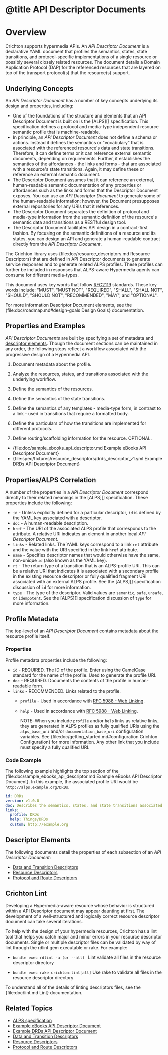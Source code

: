 # @title API Descriptor Documents

# Overview
Crichton supports hypermedia APIs. An _API Descriptor Document_ is a declarative YAML document that profiles the 
semantics, states, state transitions, and protocol-specific implementations of a single resource or possibly several 
closely related resources. The document details a Domain Application Protocol (DAP) for the referenced resources that 
are layered on top of the transport protocol(s) that the resource(s) support.

## Underlying Concepts<a name="underlying-concepts"></a> 
An _API Descriptor Document_ has a number of key concepts underlying its design and properties, including:

- One of the foundations of the structure and elements that an API Descriptor Document is built on is the 
[ALPS][] specification. This specification defines a protocol and media-type independent 
resource semantic profile that is machine-readable.
- In principle, an _API Descriptor Document_ does not define a schema or actions. Instead it defines the semantics or 
"vocabulary" that is associated with the referenced resource's data and state transitions. Therefore, it can define 
terms or it can reference external semantic documents, depending on requirements. Further, it establishes the semantics 
of the affordances - the links and forms - that are associated with a resource's state transitions. Again, it may define 
these or reference an external semantic document.
- The Descriptor Document assumes that it can reference an external, human-readable semantic documentation of any 
properties or affordances such as the links and forms that the Descriptor Document exposes. You can use an _API 
Descriptor Document_ to generate some of the human-readable information; however, the Document presupposes external 
repositories for any URIs that it references.
- The Descriptor Document separates the definition of protocol and media-type information from the semantic definition 
of the resource's semantic data and transitions as a RESTful design tool.
- The Descriptor Document facilitates API design in a contract-first fashion. By focusing on the semantic 
definitions of a resource and its states, you can design an API and generate a human-readable contract directly from 
the _API Descriptor Document_.

The Crichton library uses {file:doc/resource_descriptors.md Resource Descriptors} that are defined in API Descriptor documents to generate service responses and to generate related ALPS profiles. These profiles can further be included in responses that ALPS-aware Hypermedia agents can consume for different media-types.

This document uses key words that follow [RFC2119](http://tools.ietf.org/html/rfc2119) standards. These key words 
include: "MUST", "MUST NOT", "REQUIRED", "SHALL", "SHALL NOT", "SHOULD", "SHOULD NOT", "RECOMMENDED", "MAY", and 
"OPTIONAL".

For more information Descriptor Document elements, see the {file:doc/roadmap.md#design-goals Design Goals} documentation.

## Properties and Examples<a name="properties-and-examples"></a>
_API Descriptor Documents_ are built by specifying a set of metadata and [descriptor elements](#descriptor-elements). 
Though the document sections can be maintained in any order, the following steps reflect a workflow associated with the 
progressive design of a Hypermedia API. 

1. Document metadata about the profile.

2. Analyze the resources, states, and transitions associated with the underlying workflow.

3. Define the semantics of the resources.

4. Define the semantics of the state transitions.

5. Define the semantics of any templates - media-type form, in contrast to a link - used in transitions that require a 
formatted body.

6. Define the particulars of how the transitions are implemented for different protocols.

7. Define routing/scaffolding information for the resource. OPTIONAL.

* {file:doc/sample_ebooks_api_descriptor.md Example eBooks API Descriptor Document}
* {file:spec/fixtures/resource_descriptors/drds_descriptor_v1.yml Example DRDs API Descriptor Document}


## Properties/ALPS Correlation<a name="properties-alps-correlation"></a>
A number of the properties in a _API Descriptor Document_ correspond directly to their related meanings in the 
[ALPS][] specification. These properties include the following:

- `id` - Unless explicitly defined for a particular descriptor, `id` is defined by the YAML key associated with a 
descriptor.
- `doc` - A human-readable description.
- `href` - The URI of the associated ALPS profile that corresponds to the attribute. A relative URI indicates an element 
in another local _API Descriptor Document_.
- `links` - Related links. The YAML keys correspond to a link `rel` attribute and the value with the URI 
specified in the link `href` attribute.
- `name` - Specifies descriptor names that would otherwise have the same, non-unique `id` (also known as the YAML key).
- `rt` - The return type of a transition that is an ALPS-profile URI. This can be a relative URI that indicates it is 
associated with a secondary profile in the existing resource descriptor or fully qualified fragment URI associated 
with an external ALPS profile. See the [ALPS][] specification discussion of `id` for more information.
- `type` - The type of the descriptor. Valid values are `semantic`, `safe`, `unsafe`, or `idempotent`. See the [ALPS][] 
specification discussion of `type` for more information.

## Profile Metadata<a name="profile-metadata"></a>
The top-level of an _API Descriptor Document_ contains metadata about the resource profile itself.

### Properties<a name="properties"></a>
Profile metadata properties include the following:

- `id` - REQUIRED. The ID of the profile. Enter using the CamelCase standard for the name of the profile. Used to 
generate the profile URI.
- `doc` - REQUIRED. Documents the contents of the profile in human-readable form.
- `links` - RECOMMENDED. Links related to the profile.
  - `profile` - Used in accordance with [RFC 5988 - Web Linking](http://tools.ietf.org/html/rfc5988).
  - `help` - Used in accordance with [RFC 5988 - Web Linking](http://tools.ietf.org/html/rfc5988).

    NOTE: When you include `profile` and/or `help` links as relative links, they are generated in ALPS profiles as
fully qualified URIs using the `alps_base_uri` and/or `documentation_base_uri` configuration variables. See 
{file:doc/getting_started.md#configuration Crichton Configuration} for more information. Any other link that you 
include must specify a fully qualified URI.

### Code Example<a name="code-example"></a>
The following example highlights the top section of the 
{file:doc/sample_ebooks_api_descriptor.md Example eBooks API Descriptor Document}. In this example, the associated 
profile URI would be `http://alps.example.org/DRDs`.

```yaml
id: DRDs
version: v1.0.0
doc: Describes the semantics, states, and state transitions associated with DRDs.
links:
  profile: DRDs
  help: Things/DRDs
  custom: http://example.org
```

## Descriptor Elements<a name="descriptor-elements"></a>
The following documents detail the properties of each subsection of an _API Descriptor Document_:

* [Data and Transition Descriptors](data_and_transition_descriptors.md)
* [Resource Descriptors](resource_descriptors.md)
* [Protocol and Route Descriptors](protocol_and_route_descriptors.md)

## Crichton Lint<a name="crichton-lint"></a>
Developing a Hypermedia-aware resource whose behavior is structured within a API Descriptor document may appear 
daunting at first. The development of a well-structured and logically correct resource descriptor document can take 
several iterations.

To help with the design of your hypermedia resources, Crichton has a lint tool that helps you catch major and minor errors in your resource descriptor documents. Single or multiple descriptor files can be validated by way of lint through the rdlint gem executable or rake. For example:

* `bundle exec rdlint -a (or --all) ` Lint validate all files in the resource descriptor directory

* `bundle exec rake crichton:lint[all]` Use rake to validate all files in the resource descriptor directory

To understand all of the details of linting descriptors files, see the {file:doc/lint.md Lint} documentation.

## Related Topics<a name="related-topics"></a>
* [ALPS specification](http://alps.io/spec/index.html)
* [Example eBooks API Descriptor Document](sample_ebooks_api_descriptor.md)
* [Example DRDs API Descriptor Document](spec/fixtures/resource_descriptors/drds_descriptor_v1.yml)
* [Data and Transition Descriptors](data_and_transition_descriptors.md)
* [Resource Descriptors](resource_descriptors.md)
* [Protocol and Route Descriptors](protocol_and_route_descriptors.md)  
